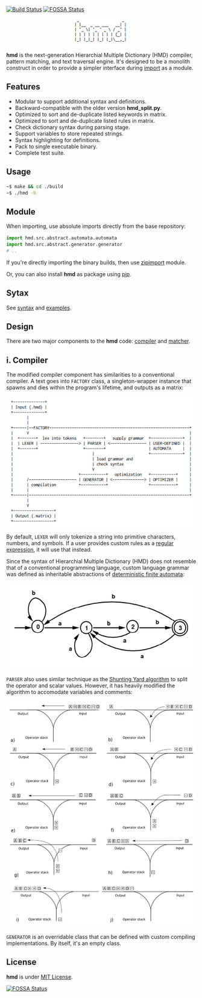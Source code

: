 [![Build Status](https://travis-ci.org/initbar/hmd.svg?branch=master)](https://travis-ci.org/initbar/hmd)
[![FOSSA Status](https://app.fossa.io/api/projects/git%2Bgithub.com%2Finitbar%2Fhmd.svg?type=shield)](https://app.fossa.io/projects/git%2Bgithub.com%2Finitbar%2Fhmd?ref=badge_shield)
<p align="center">
  <img src="./docs/images/logo.png">
</p>

**hmd** is the next-generation Hierarchial Multiple Dictionary (HMD) compiler, pattern matching, and text traversal engine. It's designed to be a monolith construct in order to provide a simpler interface during [import](https://docs.python.org/3/reference/import.html) as a module.

## Features

- Modular to support additional syntax and definitions.
- Backward-compatible with the older version **hmd_split.py**.
- Optimized to sort and de-duplicate listed keywords in matrix.
- Optimized to sort and de-duplicate listed rules in matrix.
- Check dictionary syntax during parsing stage.
- Support variables to store repeated strings.
- Syntax highlighting for definitions.
- Pack to single executable binary.
- Complete test suite.

## Usage

```bash
~$ make && cd ./build
~$ ./hmd -h
```

## Module

When importing, use absolute imports directly from the base repository:

```python
import hmd.src.abstract.automata.automata
import hmd.src.abstract.generator.generator
# ..
```

If you're directly importing the binary builds, then use [zipimport](https://docs.python.org/2/library/zipimport.html) module.

Or, you can also install **hmd** as package using [pip](https://pypi.org).

## Sytax

See [syntax](./docs/SYNTAX.md) and [examples](./docs/EXAMPLE.md).

## Design

There are two major components to the **hmd** code: [compiler](#i-compiler) and [matcher](#ii-pattern-matching-and-text-traversal-engine).

## i. Compiler

The modified compiler component has similarities to a conventional compiler. A text goes into `FACTORY` class, a singleton-wrapper instance that spawns and dies within the program's lifetime, and outputs as a matrix:

![](./docs/images/design.png)

By default, `LEXER` will only tokenize a string into primitive characters, numbers, and symbols. If a user provides custom rules as a [regular expression](https://wikipedia.org/wiki/Regular_expression), it will use that instead.

Since the syntax of Hierarchial Multiple Dictionary (HMD) does not resemble that of a conventional programming language, custom language grammar was defined as inheritable abstractions of [deterministic finite automata](https://wikipedia.org/wiki/Deterministic_finite_automaton):

<img src="./docs/images/automata.png" height="230px">

`PARSER` also uses similar technique as the [Shunting Yard algorithm](https://wikipedia.org/wiki/Shunting-yard_algorithm) to split the operator and scalar values. However, it has heavily modified the algorithm to accomodate variables and comments:

<img src="./docs/images/shuntingyard.svg" height="600px">

`GENERATOR` is an overridable class that can be defined with custom compiling implementations. By itself, it's an empty class.

## License

**hmd** is under [MIT License](./LICENSE.md).


[![FOSSA Status](https://app.fossa.io/api/projects/git%2Bgithub.com%2Finitbar%2Fhmd.svg?type=large)](https://app.fossa.io/projects/git%2Bgithub.com%2Finitbar%2Fhmd?ref=badge_large)